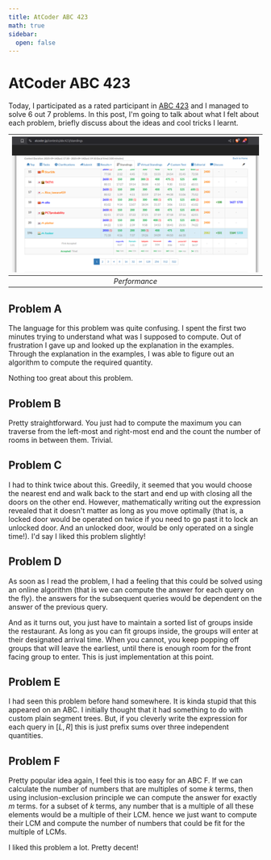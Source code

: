 ```yaml
---
title: AtCoder ABC 423
math: true
sidebar:
  open: false
---
```


# AtCoder ABC 423

Today, I participated as a rated participant in <a href="https://atcoder.jp/contests/abc423/tasks">ABC 423</a> and I managed to solve 6 out 7 problems. In this post, I'm going to talk about what I felt about each problem, briefly discuss about the ideas and cool tricks I learnt.

| ![](image.png) | 
|:--:| 
| *Performance* |

## Problem A

The language for this problem was quite confusing. I spent the first two minutes trying to understand what was I supposed to compute. Out of frustration I gave up and looked up the explanation in the examples. Through the explanation in the examples, I was able to figure out an algorithm to compute the required quantity.

Nothing too great about this problem. 

## Problem B

Pretty straightforward. You just had to compute the maximum you can traverse from the left-most and right-most end and the count the number of rooms in between them. Trivial.

## Problem C

I had to think twice about this. Greedily, it seemed that you would choose the nearest end and walk back to the start and end up with closing all the doors on the other end. However, mathematically writing out the expression revealed that it doesn't matter as long as you move optimally (that is, a locked door would be operated on twice if you need to go past it to lock an unlocked door. And an unlocked door, would be only operated on a single time!). I'd say I liked this problem slightly!

## Problem D

As soon as I read the problem, I had a feeling that this could be solved using an online algorithm (that is we can compute the answer for each query on the fly). the answers for the subsequent queries would be dependent on the answer of the previous query.

And as it turns out, you just have to maintain a sorted list of groups inside the restaurant. As long as you can fit groups inside, the groups will enter at their designated arrival time. When you cannot, you keep popping off groups that will leave the earliest, until there is enough room for the front facing group to enter. This is just implementation at this point. 

## Problem E

I had seen this problem before hand somewhere. It is kinda stupid that this appeared on an ABC. I initially thought that it had something to do with custom plain segment trees. But, if you cleverly write the expression for each query in $[L, R]$ this is just prefix sums over three independent quantities.

## Problem F

Pretty popular idea again, I feel this is too easy for an ABC F. If we can calculate the number of numbers that are multiples of some $k$ terms, then using inclusion-exclusion principle we can compute the answer for exactly $m$ terms. for a subset of $k$ terms, any number that is a multiple of all these elements would be a multiple of their LCM. hence we just want to compute their LCM and compute the number of numbers that could be fit for the multiple of LCMs.

I liked this problem a lot. Pretty decent!

